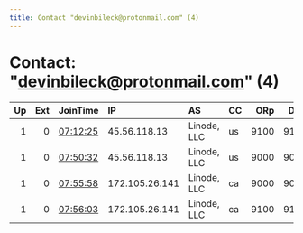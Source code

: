 ```yaml
---
title: Contact "devinbileck@protonmail.com" (4)
---
```


# Contact: "devinbileck@protonmail.com" (4)

|   Up |   Ext | JoinTime                                                                                            | IP             | AS          | CC   |   ORp |   Dirp | OS    | Version   | Nickname   |   eFamMembers |
|-----:|------:|:----------------------------------------------------------------------------------------------------|:---------------|:------------|:-----|------:|-------:|:------|:----------|:-----------|--------------:|
|    1 |     0 | [07:12:25](https://metrics.torproject.org/rs.html#details/1C5ACFFF80D5C85126EE8BED1DBD46E1406E9084) | 45.56.118.13   | Linode, LLC | us   |  9100 |   9101 | Linux | 0.4.1.6   | Unnamed    |             4 |
|    1 |     0 | [07:50:32](https://metrics.torproject.org/rs.html#details/5D07381306EEA79EDAF5EC0BD4ADCEDFEBACB7BD) | 45.56.118.13   | Linode, LLC | us   |  9000 |   9001 | Linux | 0.4.1.6   | Unnamed    |             4 |
|    1 |     0 | [07:55:58](https://metrics.torproject.org/rs.html#details/5736FF4F78744BFDEA024122C1180638884F4BD6) | 172.105.26.141 | Linode, LLC | ca   |  9000 |   9001 | Linux | 0.4.1.6   | Unnamed    |             4 |
|    1 |     0 | [07:56:03](https://metrics.torproject.org/rs.html#details/F7B57581B6F4ECB4CDF356B9B76C8B03897FB566) | 172.105.26.141 | Linode, LLC | ca   |  9100 |   9101 | Linux | 0.4.1.6   | Unnamed    |             4 |

